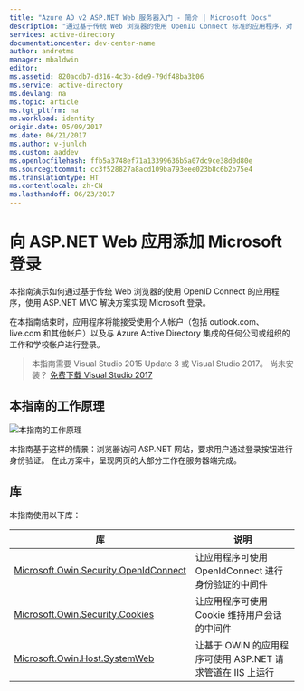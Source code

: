 ```yaml
---
title: "Azure AD v2 ASP.NET Web 服务器入门 - 简介 | Microsoft Docs"
description: "通过基于传统 Web 浏览器的使用 OpenID Connect 标准的应用程序，对 ASP.NET 解决方案实现 Microsoft 登录"
services: active-directory
documentationcenter: dev-center-name
author: andretms
manager: mbaldwin
editor: 
ms.assetid: 820acdb7-d316-4c3b-8de9-79df48ba3b06
ms.service: active-directory
ms.devlang: na
ms.topic: article
ms.tgt_pltfrm: na
ms.workload: identity
origin.date: 05/09/2017
ms.date: 06/21/2017
ms.author: v-junlch
ms.custom: aaddev
ms.openlocfilehash: ffb5a3748ef71a13399636b5a07dc9ce38d0d80e
ms.sourcegitcommit: cc3f528827a8acd109ba793eee023b8c6b2b75e4
ms.translationtype: HT
ms.contentlocale: zh-CN
ms.lasthandoff: 06/23/2017
---
```

# 向 ASP.NET Web 应用添加 Microsoft 登录
<a id="add-sign-in-with-microsoft-to-an-aspnet-web-app" class="xliff"></a>

本指南演示如何通过基于传统 Web 浏览器的使用 OpenID Connect 的应用程序，使用 ASP.NET MVC 解决方案实现 Microsoft 登录。 

在本指南结束时，应用程序将能接受使用个人帐户（包括 outlook.com、live.com 和其他帐户）以及与 Azure Active Directory 集成的任何公司或组织的工作和学校帐户进行登录。 

> 本指南需要 Visual Studio 2015 Update 3 或 Visual Studio 2017。  尚未安装？  [免费下载 Visual Studio 2017](https://www.visualstudio.com/downloads/)

## 本指南的工作原理
<a id="how-this-guide-works" class="xliff"></a>

![本指南的工作原理](./media/active-directory-serversidewebapp-aspnetwebappowin-intro/aspnetbrowsergeneral.png)

本指南基于这样的情景：浏览器访问 ASP.NET 网站，要求用户通过登录按钮进行身份验证。 在此方案中，呈现网页的大部分工作在服务器端完成。

## 库
<a id="libraries" class="xliff"></a>

本指南使用以下库：

|库|说明|
|---|---|
|[Microsoft.Owin.Security.OpenIdConnect](https://www.nuget.org/packages/Microsoft.Owin.Security.OpenIdConnect/)|让应用程序可使用 OpenIdConnect 进行身份验证的中间件|
|[Microsoft.Owin.Security.Cookies](https://www.nuget.org/packages/Microsoft.Owin.Security.Cookies)|让应用程序可使用 Cookie 维持用户会话的中间件|
|[Microsoft.Owin.Host.SystemWeb](https://www.nuget.org/packages/Microsoft.Owin.Host.SystemWeb)|让基于 OWIN 的应用程序可使用 ASP.NET 请求管道在 IIS 上运行|


